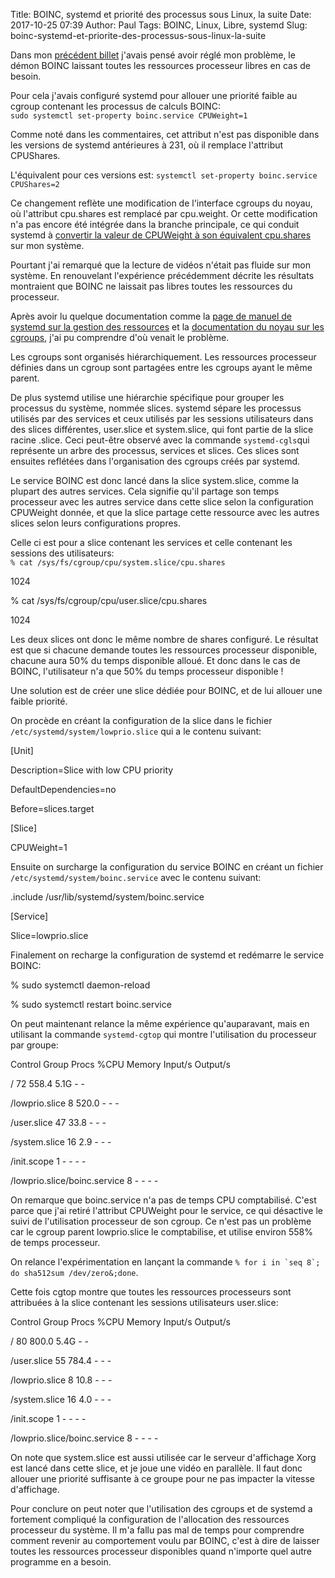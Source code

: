 Title: BOINC, systemd et priorité des processus sous Linux, la suite
Date: 2017-10-25 07:39
Author: Paul
Tags: BOINC, Linux, Libre, systemd
Slug: boinc-systemd-et-priorite-des-processus-sous-linux-la-suite

Dans mon [précédent billet](https://www.ezvan.fr/node/106) j'avais pensé
avoir réglé mon problème, le démon BOINC laissant toutes les ressources
processeur libres en cas de besoin.  

Pour cela j'avais configuré systemd pour allouer une priorité faible au
cgroup contenant les processus de calculs BOINC:  
`sudo systemctl set-property boinc.service CPUWeight=1`  

Comme noté dans les commentaires, cet attribut n'est pas disponible dans
les versions de systemd antérieures à 231, où il remplace l'attribut
CPUShares.  

L'équivalent pour ces versions est:
`systemctl set-property boinc.service CPUShares=2`  

Ce changement reflète une modification de l'interface cgroups du noyau,
où l'attribut cpu.shares est remplacé par cpu.weight. Or cette
modification n'a pas encore été intégrée dans la branche principale, ce
qui conduit systemd à [convertir la valeur de CPUWeight à son équivalent
cpu.shares](https://github.com/systemd/systemd/blob/4c701096002fff540d9ddb3b21398c551ac3af78/src/core/cgroup.c#L732)
sur mon système.

Pourtant j'ai remarqué que la lecture de vidéos n'était pas fluide sur
mon système. En renouvelant l'expérience précédemment décrite les
résultats montraient que BOINC ne laissait pas libres toutes les
ressources du processeur.  

Après avoir lu quelque documentation comme la [page de manuel de systemd
sur la gestion des
ressources](https://www.freedesktop.org/software/systemd/man/systemd.resource-control.html)
et la [documentation du noyau sur les
cgroups](https://www.kernel.org/doc/Documentation/cgroup-v2.txt), j'ai
pu comprendre d'où venait le problème.  

Les cgroups sont organisés hiérarchiquement. Les ressources processeur
définies dans un cgroup sont partagées entre les cgroups ayant le même
parent.  

De plus systemd utilise une hiérarchie spécifique pour grouper les
processus du système, nommée slices. systemd sépare les processus
utilisés par des services et ceux utilisés par les sessions utilisateurs
dans des slices différentes, user.slice et system.slice, qui font partie
de la slice racine .slice. Ceci peut-être observé avec la commande
`systemd-cgls`qui représente un arbre des processus, services et slices.
Ces slices sont ensuites reflétées dans l'organisation des cgroups créés
par systemd.  

Le service BOINC est donc lancé dans la slice system.slice, comme la
plupart des autres services. Cela signifie qu'il partage son temps
processeur avec les autres service dans cette slice selon la
configuration CPUWeight donnée, et que la slice partage cette ressource
avec les autres slices selon leurs configurations propres.  

Celle ci est pour a slice contenant les services et celle contenant les
sessions des utilisateurs:  
`% cat /sys/fs/cgroup/cpu/system.slice/cpu.shares`

1024  

% cat /sys/fs/cgroup/cpu/user.slice/cpu.shares  

1024  
</code>  

Les deux slices ont donc le même nombre de shares configuré. Le résultat
est que si chacune demande toutes les ressources processeur disponible,
chacune aura 50% du temps disponible alloué. Et donc dans le cas de
BOINC, l'utilisateur n'a que 50% du temps processeur disponible !  

Une solution est de créer une slice dédiée pour BOINC, et de lui allouer
une faible priorité.  

On procède en créant la configuration de la slice dans le fichier
`/etc/systemd/system/lowprio.slice` qui a le contenu suivant:  

\[Unit\]  

Description=Slice with low CPU priority  

DefaultDependencies=no  

Before=slices.target  

\[Slice\]  

CPUWeight=1  
</code>  

Ensuite on surcharge la configuration du service BOINC en créant un
fichier `/etc/systemd/system/boinc.service` avec le contenu suivant:  

.include /usr/lib/systemd/system/boinc.service  

\[Service\]  

Slice=lowprio.slice  
</code>  

Finalement on recharge la configuration de systemd et redémarre le
service BOINC:  

% sudo systemctl daemon-reload  

% sudo systemctl restart boinc.service  
</code>  

On peut maintenant relance la même expérience qu'auparavant, mais en
utilisant la commande `systemd-cgtop` qui montre l'utilisation du
processeur par groupe:  

Control Group Procs %CPU Memory Input/s Output/s  

/ 72 558.4 5.1G - -  

/lowprio.slice 8 520.0 - - -  

/user.slice 47 33.8 - - -  

/system.slice 16 2.9 - - -  

/init.scope 1 - - - -  

/lowprio.slice/boinc.service 8 - - - -  
</code>  

On remarque que boinc.service n'a pas de temps CPU comptabilisé. C'est
parce que j'ai retiré l'attribut CPUWeight pour le service, ce qui
désactive le suivi de l'utilisation processeur de son cgroup. Ce n'est
pas un problème car le cgroup parent lowprio.slice le comptabilise, et
utilise environ 558% de temps processeur.  

On relance l'expérimentation en lançant la commande
`` % for i in `seq 8`; do sha512sum /dev/zero&;done ``.  

Cette fois cgtop montre que toutes les ressources processeurs sont
attribuées à la slice contenant les sessions utilisateurs user.slice:  

Control Group Procs %CPU Memory Input/s Output/s  

/ 80 800.0 5.4G - -  

/user.slice 55 784.4 - - -  

/lowprio.slice 8 10.8 - - -  

/system.slice 16 4.0 - - -  

/init.scope 1 - - - -  

/lowprio.slice/boinc.service 8 - - - -  
</code>  

On note que system.slice est aussi utilisée car le serveur d'affichage
Xorg est lancé dans cette slice, et je joue une vidéo en parallèle. Il
faut donc allouer une priorité suffisante à ce groupe pour ne pas
impacter la vitesse d'affichage.  

Pour conclure on peut noter que l'utilisation des cgroups et de systemd
a fortement compliqué la configuration de l'allocation des ressources
processeur du système. Il m'a fallu pas mal de temps pour comprendre
comment revenir au comportement voulu par BOINC, c'est à dire de laisser
toutes les ressources processeur disponibles quand n'importe quel autre
programme en a besoin.

